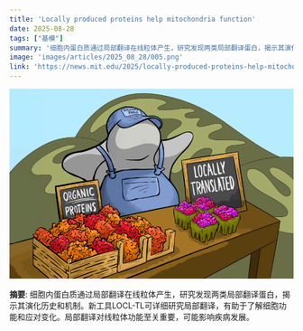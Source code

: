 ```yaml
---
title: 'Locally produced proteins help mitochondria function'
date: 2025-08-28
tags: ["基模"]
summary: '细胞内蛋白质通过局部翻译在线粒体产生，研究发现两类局部翻译蛋白，揭示其演化历史和机制。新工具LOCL-TL可详细研究局部翻译，有助于了解细胞功能和应对变化。局部翻译对线粒体功能至关重要，可能影响疾病发展。'
image: 'images/articles/2025_08_28/005.png'
link: 'https://news.mit.edu/2025/locally-produced-proteins-help-mitochondria-function-0827'
---
```

![Locally produced proteins help mitochondria function](images/articles/2025_08_28/005.png)

**摘要**: 细胞内蛋白质通过局部翻译在线粒体产生，研究发现两类局部翻译蛋白，揭示其演化历史和机制。新工具LOCL-TL可详细研究局部翻译，有助于了解细胞功能和应对变化。局部翻译对线粒体功能至关重要，可能影响疾病发展。
